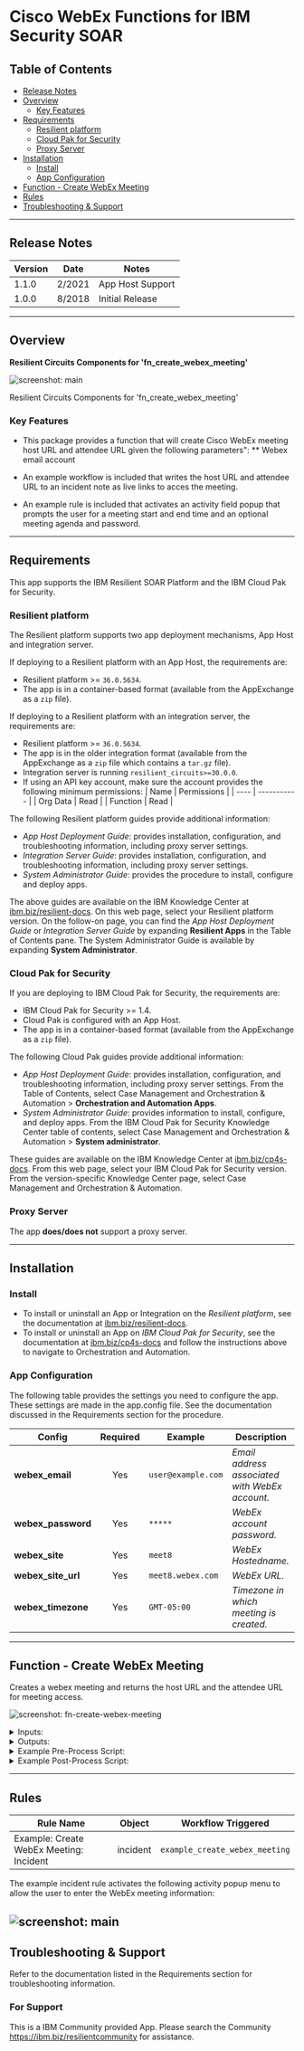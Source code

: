 <!--
  This README.md is generated by running:
  "resilient-sdk docgen -p fn_create_webex_meeting"

  It is best edited using a Text Editor with a Markdown Previewer. VS Code
  is a good example. Checkout https://guides.github.com/features/mastering-markdown/
  for tips on writing with Markdown

  If you make manual edits and run docgen again, a .bak file will be created

  Store any screenshots in the "doc/screenshots" directory and reference them like:
  ![screenshot: screenshot_1](./screenshots/screenshot_1.png)

  NOTE: If your app is available in the container-format only, there is no need to mention the integration server in this readme.
-->

# Cisco WebEx Functions for IBM Security SOAR

## Table of Contents
- [Release Notes](#release-notes)
- [Overview](#overview)
  - [Key Features](#key-features)
- [Requirements](#requirements)
  - [Resilient platform](#resilient-platform)
  - [Cloud Pak for Security](#cloud-pak-for-security)
  - [Proxy Server](#proxy-server)
- [Installation](#installation)
  - [Install](#install)
  - [App Configuration](#app-configuration)
- [Function - Create WebEx Meeting](#function---create-webex-meeting)
- [Rules](#rules)
- [Troubleshooting & Support](#troubleshooting--support)
---

## Release Notes
<!--
  Specify all changes in this release. Do not remove the release 
  notes of a previous release
-->
| Version | Date | Notes |
| ------- | ---- | ----- |
| 1.1.0 | 2/2021 | App Host Support|
| 1.0.0 | 8/2018 | Initial Release |

---

## Overview
<!--
  Provide a high-level description of the function itself and its remote software or application.
  The text below is parsed from the "description" and "long_description" attributes in the setup.py file
-->
**Resilient Circuits Components for 'fn_create_webex_meeting'**

 ![screenshot: main](./doc/screenshots/fn-create-webex-meeting-workflow.png)

Resilient Circuits Components for 'fn_create_webex_meeting'

### Key Features
<!--
  List the Key Features of the Integration
-->
* This package provides a function that will create Cisco WebEx meeting host URL and attendee URL given the following parameters":
**  Webex email account 

* An example workflow is included that writes the host URL and attendee URL to an incident note as live links to acces the meeting.
* An example rule is included that activates an activity field popup that prompts the user for a meeting start and end time and an optional meeting agenda and password.

---

## Requirements
<!--
  List any Requirements 
-->
This app supports the IBM Resilient SOAR Platform and the IBM Cloud Pak for Security.

### Resilient platform
The Resilient platform supports two app deployment mechanisms, App Host and integration server.

If deploying to a Resilient platform with an App Host, the requirements are:
* Resilient platform >= `36.0.5634`.
* The app is in a container-based format (available from the AppExchange as a `zip` file).

If deploying to a Resilient platform with an integration server, the requirements are:
* Resilient platform >= `36.0.5634`.
* The app is in the older integration format (available from the AppExchange as a `zip` file which contains a `tar.gz` file).
* Integration server is running `resilient_circuits>=30.0.0`.
* If using an API key account, make sure the account provides the following minimum permissions: 
  | Name | Permissions |
  | ---- | ----------- |
  | Org Data | Read |
  | Function | Read |

The following Resilient platform guides provide additional information: 
* _App Host Deployment Guide_: provides installation, configuration, and troubleshooting information, including proxy server settings. 
* _Integration Server Guide_: provides installation, configuration, and troubleshooting information, including proxy server settings.
* _System Administrator Guide_: provides the procedure to install, configure and deploy apps. 

The above guides are available on the IBM Knowledge Center at [ibm.biz/resilient-docs](https://ibm.biz/resilient-docs). On this web page, select your Resilient platform version. On the follow-on page, you can find the _App Host Deployment Guide_ or _Integration Server Guide_ by expanding **Resilient Apps** in the Table of Contents pane. The System Administrator Guide is available by expanding **System Administrator**.

### Cloud Pak for Security
If you are deploying to IBM Cloud Pak for Security, the requirements are:
* IBM Cloud Pak for Security >= 1.4.
* Cloud Pak is configured with an App Host.
* The app is in a container-based format (available from the AppExchange as a `zip` file).

The following Cloud Pak guides provide additional information: 
* _App Host Deployment Guide_: provides installation, configuration, and troubleshooting information, including proxy server settings. From the Table of Contents, select Case Management and Orchestration & Automation > **Orchestration and Automation Apps**.
* _System Administrator Guide_: provides information to install, configure, and deploy apps. From the IBM Cloud Pak for Security Knowledge Center table of contents, select Case Management and Orchestration & Automation > **System administrator**.

These guides are available on the IBM Knowledge Center at [ibm.biz/cp4s-docs](https://ibm.biz/cp4s-docs). From this web page, select your IBM Cloud Pak for Security version. From the version-specific Knowledge Center page, select Case Management and Orchestration & Automation.

### Proxy Server
The app **does/does not** support a proxy server.

---

## Installation

### Install
* To install or uninstall an App or Integration on the _Resilient platform_, see the documentation at [ibm.biz/resilient-docs](https://ibm.biz/resilient-docs).
* To install or uninstall an App on _IBM Cloud Pak for Security_, see the documentation at [ibm.biz/cp4s-docs](https://ibm.biz/cp4s-docs) and follow the instructions above to navigate to Orchestration and Automation.

### App Configuration
The following table provides the settings you need to configure the app. These settings are made in the app.config file. See the documentation discussed in the Requirements section for the procedure.

| Config | Required | Example | Description |
| ------ | :------: | ------- | ----------- |
| **webex_email** | Yes | `user@example.com` | *Email address associated with WebEx account.* |
| **webex_password** | Yes | `*****` | *WebEx account password.* |
| **webex_site** | Yes | `meet8` | *WebEx Hostedname.* |
| **webex_site_url** | Yes | `meet8.webex.com` | *WebEx URL.* |
| **webex_timezone** | Yes | `GMT-05:00` | *Timezone in which meeting is created.* |

---

## Function - Create WebEx Meeting
Creates a webex meeting and returns the host URL and the attendee URL for meeting access.

 ![screenshot: fn-create-webex-meeting ](./doc/screenshots/fn-create-webex-meeting-function.png)

<details><summary>Inputs:</summary>
<p>

| Name | Type | Required | Example | Tooltip |
| ---- | :--: | :------: | ------- | ------- |
| `webex_meeting_agenda` | `text` | No | `-` | Meeting agenda |
| `webex_meeting_end_time` | `datetimepicker` | Yes | `-` | - |
| `webex_meeting_name` | `text` | No | `-` | Meeting name |
| `webex_meeting_password` | `text` | No | `-` | Meeting password |
| `webex_meeting_start_time` | `datetimepicker` | Yes | `-` | - |

</p>
</details>

<details><summary>Outputs:</summary>
<p>

```python
results = {
   "version":"1.0",
   "success":true,
   "reason":"None",
   "content":{
      "status":"SUCCESS",
      "host_url":"https://meet8.webex.com/meet8/j.php?MTID=m84f604b5194e7f10e384fe4043aafd",
      "attendee_url":"https://meet8.webex.com/meet8/j.php?MTID=meb86e2013c2d82c3c9dea7b8b27253"
   },
   "raw":"{\"status\": \"SUCCESS\", \"host_url\": \"https://meet8.webex.com/meet8/j.php?MTID=m84f604b5194e7f10e384fe4043aafd\", \"attendee_url\": \"https://meet8.webex.com/meet8/j.php?MTID=meb86e2013c2d82c3c9dea7b8b27253\"}",
   "inputs":{
      "webex_meeting_name":"My Incident",
      "webex_meeting_password":"abcxyzABC!!!",
      "webex_meeting_start_time":1613797200000,
      "webex_meeting_agenda":"",
      "webex_meeting_end_time":1613797620000
   },
   "metrics":{
      "version":"1.0",
      "package":"fn-create-webex-meeting",
      "package_version":"1.1.0",
      "host":"MacBook-Pro.local",
      "execution_time_ms":8725,
      "timestamp":"2021-02-05 10:11:36"
   }
}
```

</p>
</details>

<details><summary>Example Pre-Process Script:</summary>
<p>

```python
# To set meeting name to the workflow inputs, uncomment the following lines
inputs.webex_meeting_name = incident.name

inputs.webex_meeting_start_time = inputs.webex_meeting_start_time if rule.properties.webex_meeting_start_time is None else rule.properties.webex_meeting_start_time
inputs.webex_meeting_end_time = inputs.webex_meeting_end_time if rule.properties.webex_meeting_end_time is None else rule.properties.webex_meeting_end_time

# Get the agenda from the activity field or the incident description
if rule.properties.webex_meeting_agenda is None:
  if incident.description is not None and incident.description.content is not None:
    inputs.webex_meeting_agenda = incident.description.content
  else:
    inputs.webex_meeting_agenda = ""
else:
  inputs.webex_meeting_agenda = rule.properties.webex_meeting_agenda

inputs.webex_meeting_password = inputs.webex_meeting_password if rule.properties.webex_meeting_password is None else rule.properties.webex_meeting_password
  
```

</p>
</details>

<details><summary>Example Post-Process Script:</summary>
<p>

```python
content = results.get("content")

if not results.success:
  text = u"Unable to create Cisco WebEx Meeting"

  fail_reason = content.get("fail_reason")
  if fail_reason:
    text = u"{0}:\n\tFailure reason: {1}".format(text, fail_reason)
else:

  host_url = content.get("host_url")
  attendee_url = content.get("attendee_url")

  if host_url is None:
    host_url = ""

  if attendee_url is None:
    attendee_url = ""
    
  ref_html_host = u"""<a href='{0}'>Link</a>""".format(host_url)
  ref_html_attendee = u"""<a href='{0}'>Link</a>""".format(attendee_url)

  text = u"<b>Cisco WebEx Meeting Links:</b><br />Host URL: {0}<br />Attendee URL: {1}".format(ref_html_host, ref_html_attendee)
  
note = helper.createRichText(text)
incident.addNote(note)
```

</p>
</details>

---





## Rules

| Rule Name | Object | Workflow Triggered |
| --------- | ------ | ------------------ |
| Example: Create WebEx Meeting: Incident | incident | `example_create_webex_meeting` |
<p>

The example incident rule activates the following activity popup menu to allow the user to enter the WebEx meeting information: 

![screenshot: main](./doc/screenshots/fn-create-webex-meeting-activity-popup.png)
---

## Troubleshooting & Support
Refer to the documentation listed in the Requirements section for troubleshooting information.

### For Support
This is a IBM Community provided App. Please search the Community https://ibm.biz/resilientcommunity for assistance.
